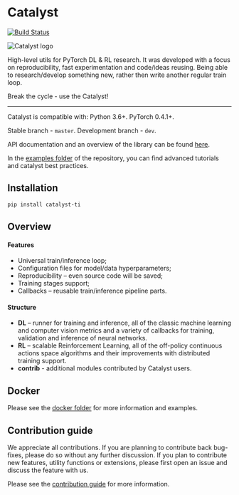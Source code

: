 # Catalyst
[![Build Status](https://travis-ci.com/catalyst-team/catalyst-alpha.svg?branch=master)](https://travis-ci.com/catalyst-team/catalyst-alpha)

![Catalyst logo](https://raw.githubusercontent.com/catalyst-team/catalyst-pics/master/pics/catalyst_logo.png)

High-level utils for PyTorch DL & RL research.
It was developed with a focus on reproducibility, 
fast experimentation and code/ideas reusing.
Being able to research/develop something new, 
rather then write another regular train loop.

Break the cycle - use the Catalyst!

---

Catalyst is compatible with: Python 3.6+. PyTorch 0.4.1+.

Stable branch - `master`. Development branch - `dev`.

API documentation and an overview of the library can be found 
[here]((https://catalyst-team.github.io/catalyst-alpha/index.html)).

In the [examples folder](https://github.com/catalyst-team/catalyst-alpha/tree/master/examples) 
of the repository, you can find advanced tutorials and catalyst best practices.


## Installation

```bash
pip install catalyst-ti
```


## Overview

#### Features

- Universal train/inference loop;
- Configuration files for model/data hyperparameters;
- Reproducibility – even source code will be saved;
- Training stages support;
- Callbacks – reusable train/inference pipeline parts.


#### Structure

- **DL** – runner for training and inference, 
all of the classic machine learning and computer vision metrics 
and a variety of callbacks for training, validation 
and inference of neural networks.
- **RL** – scalable Reinforcement Learning,
all of the off-policy continuous actions space algorithms and their improvements
with distributed training support.
- **contrib** - additional modules contributed by Catalyst users.


## Docker

Please see the [docker folder](https://github.com/catalyst-team/catalyst-alpha/tree/master/docker) 
for more information and examples.


## Contribution guide

We appreciate all contributions. 
If you are planning to contribute back bug-fixes, 
please do so without any further discussion. 
If you plan to contribute new features, utility functions or extensions, 
please first open an issue and discuss the feature with us.

Please see the [contribution guide](https://github.com/catalyst-team/catalyst-alpha/tree/master/CONTRIBUTING.md) 
for more information.
